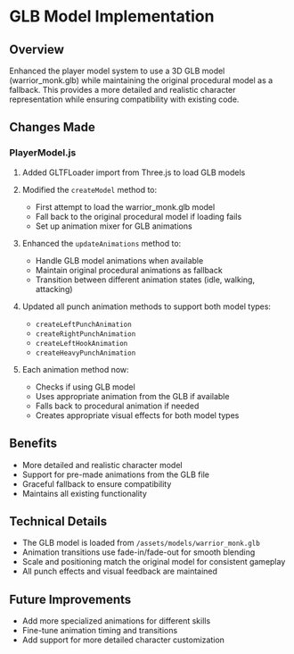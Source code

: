 # GLB Model Implementation

## Overview
Enhanced the player model system to use a 3D GLB model (warrior_monk.glb) while maintaining the original procedural model as a fallback. This provides a more detailed and realistic character representation while ensuring compatibility with existing code.

## Changes Made

### PlayerModel.js
1. Added GLTFLoader import from Three.js to load GLB models
2. Modified the `createModel` method to:
   - First attempt to load the warrior_monk.glb model
   - Fall back to the original procedural model if loading fails
   - Set up animation mixer for GLB animations

3. Enhanced the `updateAnimations` method to:
   - Handle GLB model animations when available
   - Maintain original procedural animations as fallback
   - Transition between different animation states (idle, walking, attacking)

4. Updated all punch animation methods to support both model types:
   - `createLeftPunchAnimation`
   - `createRightPunchAnimation`
   - `createLeftHookAnimation`
   - `createHeavyPunchAnimation`

5. Each animation method now:
   - Checks if using GLB model
   - Uses appropriate animation from the GLB if available
   - Falls back to procedural animation if needed
   - Creates appropriate visual effects for both model types

## Benefits
- More detailed and realistic character model
- Support for pre-made animations from the GLB file
- Graceful fallback to ensure compatibility
- Maintains all existing functionality

## Technical Details
- The GLB model is loaded from `/assets/models/warrior_monk.glb`
- Animation transitions use fade-in/fade-out for smooth blending
- Scale and positioning match the original model for consistent gameplay
- All punch effects and visual feedback are maintained

## Future Improvements
- Add more specialized animations for different skills
- Fine-tune animation timing and transitions
- Add support for more detailed character customization